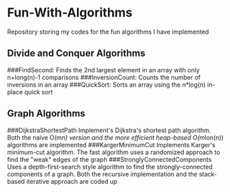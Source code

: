 # Fun-With-Algorithms
Repository storing my codes for the fun algorithms I have implemented


## Divide and Conquer Algorithms
###FindSecond: 
Finds the 2nd largest element in an array with only n+long(n)-1 comparisons
###InversionCount:
Counts the number of inversions in an array
###QuickSort:
Sorts an array using the n*log(n) in-place quick sort

## Graph Algorithms
###DijkstraShortestPath
Implement's Dijkstra's shortest path algorithm. Both the naive O(m*n) version and the more efficient heap-based O(m*lon(n)) algorithms are implemented
###KargerMinimumCut
Implements Karger's minimum-cut algorithm. The fast algorithm uses a randomized approach to find the "weak" edges of the graph
###StronglyConnectedComponents
Uses a depth-first-search style algorithm to find the strongly-connected components of a graph. Both the recursive implementation and the stack-based iterative approach are coded up

